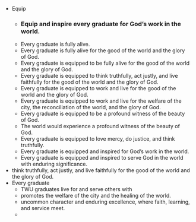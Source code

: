 - Equip
    - ### Equip and inspire every graduate for God’s work in the world.
    - Every graduate is fully alive.
    - Every graduate is fully alive for the good of the world and the glory of God.
    - Every graduate is equipped to be fully alive for the good of the world and the glory of God.
    - Every graduate is equipped to think truthfully, act justly, and live faithfully for the good of the world and the glory of God.
    - Every graduate is equipped to work and live for the good of the world and the glory of God.
    - Every graduate is equipped to work and live for the welfare of the city,  the reconciliation of the world, and the glory of God.
    - Every graduate is equipped to be a profound witness of the beauty of God.
    - The world would experience a profound witness of the beauty of God.
    - Every graduate is equipped to love mercy, do justice, and think truthfully.
    - Every graduate is equipped and inspired for God’s work in the world.
    - Every graduate is equipped and inspired to serve God in the world with enduring significance.
- think truthfully, act justly, and live faithfully for the good of the world and the glory of God.
- Every graduate
    - TWU graduates live for and serve others with 
    - promotes the welfare of the city and the healing of the world. 
    - uncommon character and enduring excellence, where faith, learning, and service meet.
    - 
